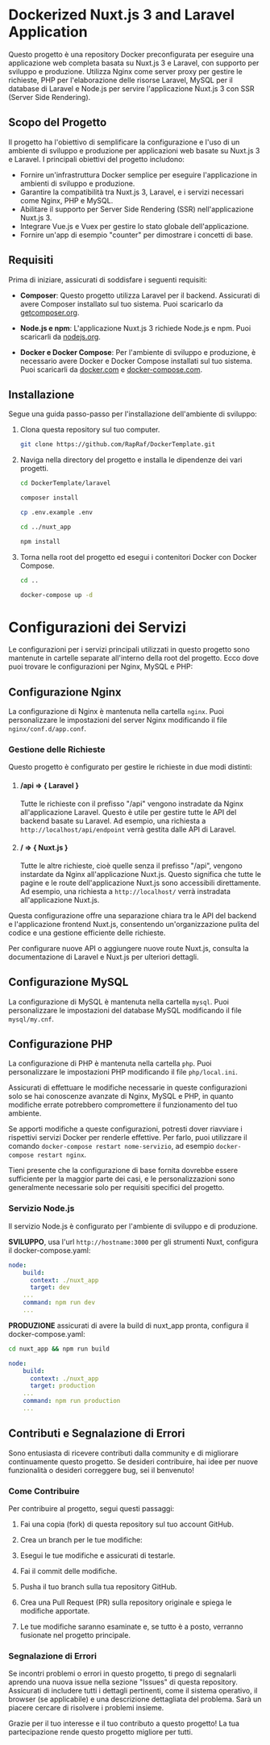 # Dockerized Nuxt.js 3 and Laravel Application

Questo progetto è una repository Docker preconfigurata per eseguire una applicazione web completa basata su Nuxt.js 3 e Laravel, con supporto per sviluppo e produzione. Utilizza Nginx come server proxy per gestire le richieste, PHP per l'elaborazione delle risorse Laravel, MySQL per il database di Laravel e Node.js per servire l'applicazione Nuxt.js 3 con SSR (Server Side Rendering).

## Scopo del Progetto

Il progetto ha l'obiettivo di semplificare la configurazione e l'uso di un ambiente di sviluppo e produzione per applicazioni web basate su Nuxt.js 3 e Laravel. I principali obiettivi del progetto includono:

- Fornire un'infrastruttura Docker semplice per eseguire l'applicazione in ambienti di sviluppo e produzione.
- Garantire la compatibilità tra Nuxt.js 3, Laravel, e i servizi necessari come Nginx, PHP e MySQL.
- Abilitare il supporto per Server Side Rendering (SSR) nell'applicazione Nuxt.js 3.
- Integrare Vue.js e Vuex per gestire lo stato globale dell'applicazione.
- Fornire un'app di esempio "counter" per dimostrare i concetti di base.

## Requisiti

Prima di iniziare, assicurati di soddisfare i seguenti requisiti:

- **Composer**: Questo progetto utilizza Laravel per il backend. Assicurati di avere Composer installato sul tuo sistema. Puoi scaricarlo da [getcomposer.org](https://getcomposer.org/).

- **Node.js e npm**: L'applicazione Nuxt.js 3 richiede Node.js e npm. Puoi scaricarli da [nodejs.org](https://nodejs.org/).

- **Docker e Docker Compose**: Per l'ambiente di sviluppo e produzione, è necessario avere Docker e Docker Compose installati sul tuo sistema. Puoi scaricarli da [docker.com](https://www.docker.com/) e [docker-compose.com](https://docs.docker.com/compose/).

## Installazione

Segue una guida passo-passo per l'installazione dell'ambiente di sviluppo:

1. Clona questa repository sul tuo computer.

    ```bash
    git clone https://github.com/RapRaf/DockerTemplate.git
    ```

2. Naviga nella directory del progetto e installa le dipendenze dei vari progetti.
    ```bash
    cd DockerTemplate/laravel

    composer install

    cp .env.example .env

    cd ../nuxt_app

    npm install
    ```
3. Torna nella root del progetto ed esegui i contenitori Docker con Docker Compose.
    ```bash
    cd ..

    docker-compose up -d
    ```

# Configurazioni dei Servizi

Le configurazioni per i servizi principali utilizzati in questo progetto sono mantenute in cartelle separate all'interno della root del progetto. Ecco dove puoi trovare le configurazioni per Nginx, MySQL e PHP:

## Configurazione Nginx

La configurazione di Nginx è mantenuta nella cartella `nginx`. Puoi personalizzare le impostazioni del server Nginx modificando il file `nginx/conf.d/app.conf`.

### Gestione delle Richieste

Questo progetto è configurato per gestire le richieste in due modi distinti:

1. #### /api => { Laravel }

    Tutte le richieste con il prefisso "/api" vengono instradate da Nginx all'applicazione Laravel. Questo è utile per gestire tutte le API del backend basate su Laravel. Ad esempio, una richiesta a `http://localhost/api/endpoint` verrà gestita dalle API di Laravel.

2. #### / => { Nuxt.js }

    Tutte le altre richieste, cioè quelle senza il prefisso "/api", vengono instardate da Nginx all'applicazione Nuxt.js. Questo significa che tutte le pagine e le route dell'applicazione Nuxt.js sono accessibili direttamente. Ad esempio, una richiesta a `http://localhost/` verrà instradata all'applicazione Nuxt.js.


Questa configurazione offre una separazione chiara tra le API del backend e l'applicazione frontend Nuxt.js, consentendo un'organizzazione pulita del codice e una gestione efficiente delle richieste.

Per configurare nuove API o aggiungere nuove route Nuxt.js, consulta la documentazione di Laravel e Nuxt.js per ulteriori dettagli.


## Configurazione MySQL

La configurazione di MySQL è mantenuta nella cartella `mysql`. Puoi personalizzare le impostazioni del database MySQL modificando il file `mysql/my.cnf`.

## Configurazione PHP

La configurazione di PHP è mantenuta nella cartella `php`. Puoi personalizzare le impostazioni PHP modificando il file `php/local.ini`.

Assicurati di effettuare le modifiche necessarie in queste configurazioni solo se hai conoscenze avanzate di Nginx, MySQL e PHP, in quanto modifiche errate potrebbero compromettere il funzionamento del tuo ambiente.

Se apporti modifiche a queste configurazioni, potresti dover riavviare i rispettivi servizi Docker per renderle effettive. Per farlo, puoi utilizzare il comando `docker-compose restart nome-servizio`, ad esempio `docker-compose restart nginx`.

Tieni presente che la configurazione di base fornita dovrebbe essere sufficiente per la maggior parte dei casi, e le personalizzazioni sono generalmente necessarie solo per requisiti specifici del progetto.

### Servizio Node.js

Il servizio Node.js è configurato per l'ambiente di sviluppo e di produzione.

**SVILUPPO**, usa l'url `http://hostname:3000` per gli strumenti Nuxt, configura il docker-compose.yaml:
```yaml
node:
    build:
      context: ./nuxt_app
      target: dev
    ...
    command: npm run dev
    ...
```

**PRODUZIONE** assicurati di avere la build di nuxt_app pronta, configura il docker-compose.yaml:

```bash
cd nuxt_app && npm run build
```

```yaml
node:
    build:
      context: ./nuxt_app
      target: production
    ...
    command: npm run production
    ...
```

## Contributi e Segnalazione di Errori

Sono entusiasta di ricevere contributi dalla community e di migliorare continuamente questo progetto. Se desideri contribuire, hai idee per nuove funzionalità o desideri correggere bug, sei il benvenuto!

### Come Contribuire

Per contribuire al progetto, segui questi passaggi:

1. Fai una copia (fork) di questa repository sul tuo account GitHub.

2. Crea un branch per le tue modifiche:

3. Esegui le tue modifiche e assicurati di testarle.

4. Fai il commit delle modifiche.

5. Pusha il tuo branch sulla tua repository GitHub.

6. Crea una Pull Request (PR) sulla repository originale e spiega le modifiche apportate.

7. Le tue modifiche saranno esaminate e, se tutto è a posto, verranno fusionate nel progetto principale.

### Segnalazione di Errori

Se incontri problemi o errori in questo progetto, ti prego di segnalarli aprendo una nuova issue nella sezione "Issues" di questa repository. Assicurati di includere tutti i dettagli pertinenti, come il sistema operativo, il browser (se applicabile) e una descrizione dettagliata del problema. Sarà un piacere cercare di risolvere i problemi insieme.

Grazie per il tuo interesse e il tuo contributo a questo progetto! La tua partecipazione rende questo progetto migliore per tutti.